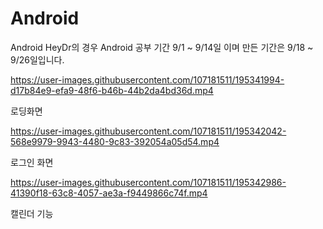 # Android

Android HeyDr의 경우 
Android 공부 기간 9/1 ~ 9/14일 이며
        만든 기간은 9/18 ~ 9/26일입니다.
        
        


https://user-images.githubusercontent.com/107181511/195341994-d17b84e9-efa9-48f6-b46b-44b2da4bd36d.mp4

로딩화면



https://user-images.githubusercontent.com/107181511/195342042-568e9979-9943-4480-9c83-392054a05d54.mp4

로그인 화면




https://user-images.githubusercontent.com/107181511/195342986-41390f18-63c8-4057-ae3a-f9449866c74f.mp4


캘린더 기능


